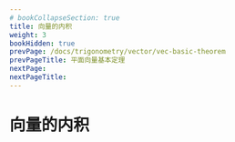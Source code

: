 ```yaml
---
# bookCollapseSection: true
title: 向量的内积
weight: 3
bookHidden: true
prevPage: /docs/trigonometry/vector/vec-basic-theorem
prevPageTitle: 平面向量基本定理
nextPage: 
nextPageTitle: 
---
```


# 向量的内积

